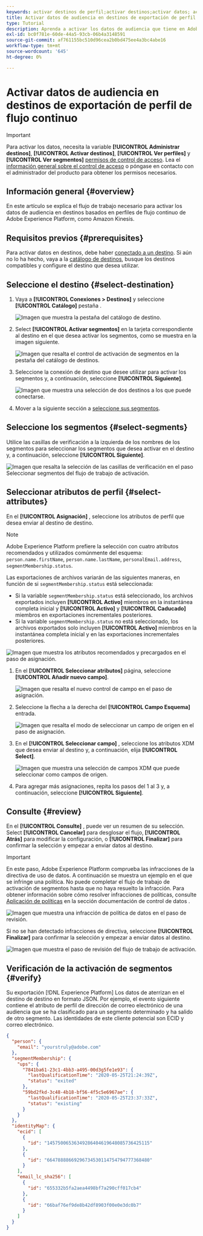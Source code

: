 ```yaml
---
keywords: activar destinos de perfil;activar destinos;activar datos; activar destinos de marketing por correo electrónico; activar destinos de almacenamiento en la nube
title: Activar datos de audiencia en destinos de exportación de perfil de flujo continuo
type: Tutorial
description: Aprenda a activar los datos de audiencia que tiene en Adobe Experience Platform enviando segmentos a destinos basados en perfiles de flujo continuo.
exl-id: bc0f781e-60de-44a5-93cb-06b4a3148591
source-git-commit: af761155bc510d96cea2b0bd475ee4a3bc4abe16
workflow-type: tm+mt
source-wordcount: '645'
ht-degree: 0%

---
```


# Activar datos de audiencia en destinos de exportación de perfil de flujo continuo

>[!IMPORTANT]
> 
>Para activar los datos, necesita la variable **[!UICONTROL Administrar destinos]**, **[!UICONTROL Activar destinos]**, **[!UICONTROL Ver perfiles]** y **[!UICONTROL Ver segmentos]** [permisos de control de acceso](/help/access-control/home.md#permissions). Lea el [información general sobre el control de acceso](/help/access-control/ui/overview.md) o póngase en contacto con el administrador del producto para obtener los permisos necesarios.

## Información general {#overview}

En este artículo se explica el flujo de trabajo necesario para activar los datos de audiencia en destinos basados en perfiles de flujo continuo de Adobe Experience Platform, como Amazon Kinesis.

## Requisitos previos {#prerequisites}

Para activar datos en destinos, debe haber [conectado a un destino](./connect-destination.md). Si aún no lo ha hecho, vaya a la [catálogo de destinos](../catalog/overview.md), busque los destinos compatibles y configure el destino que desea utilizar.

## Seleccione el destino {#select-destination}

1. Vaya a **[!UICONTROL Conexiones > Destinos]** y seleccione **[!UICONTROL Catálogo]** pestaña .

   ![Imagen que muestra la pestaña del catálogo de destino.](../assets/ui/activate-streaming-profile-destinations/catalog-tab.png)

1. Select **[!UICONTROL Activar segmentos]** en la tarjeta correspondiente al destino en el que desea activar los segmentos, como se muestra en la imagen siguiente.

   ![Imagen que resalta el control de activación de segmentos en la pestaña del catálogo de destinos.](../assets/ui/activate-streaming-profile-destinations/activate-segments-button.png)

1. Seleccione la conexión de destino que desee utilizar para activar los segmentos y, a continuación, seleccione **[!UICONTROL Siguiente]**.

   ![Imagen que muestra una selección de dos destinos a los que puede conectarse.](../assets/ui/activate-streaming-profile-destinations/select-destination.png)

1. Mover a la siguiente sección a [seleccione sus segmentos](#select-segments).

## Seleccione los segmentos {#select-segments}

Utilice las casillas de verificación a la izquierda de los nombres de los segmentos para seleccionar los segmentos que desea activar en el destino y, a continuación, seleccione **[!UICONTROL Siguiente]**.

![Imagen que resalta la selección de las casillas de verificación en el paso Seleccionar segmentos del flujo de trabajo de activación.](../assets/ui/activate-streaming-profile-destinations/select-segments.png)

## Seleccionar atributos de perfil {#select-attributes}

En el **[!UICONTROL Asignación]** , seleccione los atributos de perfil que desea enviar al destino de destino.

>[!NOTE]
>
> Adobe Experience Platform prefiere la selección con cuatro atributos recomendados y utilizados comúnmente del esquema: `person.name.firstName`, `person.name.lastName`, `personalEmail.address`, `segmentMembership.status`.

Las exportaciones de archivos variarán de las siguientes maneras, en función de si `segmentMembership.status` está seleccionada:
* Si la variable `segmentMembership.status` está seleccionado, los archivos exportados incluyen **[!UICONTROL Activo]** miembros en la instantánea completa inicial y **[!UICONTROL Activo]** y **[!UICONTROL Caducado]** miembros en exportaciones incrementales posteriores.
* Si la variable `segmentMembership.status` no está seleccionado, los archivos exportados solo incluyen **[!UICONTROL Activo]** miembros en la instantánea completa inicial y en las exportaciones incrementales posteriores.

![Imagen que muestra los atributos recomendados y precargados en el paso de asignación.](../assets/ui/activate-streaming-profile-destinations/attributes-default.png)

1. En el **[!UICONTROL Seleccionar atributos]** página, seleccione **[!UICONTROL Añadir nuevo campo]**.

   ![Imagen que resalta el nuevo control de campo en el paso de asignación.](../assets/ui/activate-streaming-profile-destinations/add-new-field.png)

1. Seleccione la flecha a la derecha del **[!UICONTROL Campo Esquema]** entrada.

   ![Imagen que resalta el modo de seleccionar un campo de origen en el paso de asignación.](../assets/ui/activate-streaming-profile-destinations/select-schema-field.png)

1. En el **[!UICONTROL Seleccionar campo]** , seleccione los atributos XDM que desea enviar al destino y, a continuación, elija **[!UICONTROL Select]**.

   ![Imagen que muestra una selección de campos XDM que puede seleccionar como campos de origen.](../assets/ui/activate-streaming-profile-destinations/target-field-page.png)


1. Para agregar más asignaciones, repita los pasos del 1 al 3 y, a continuación, seleccione **[!UICONTROL Siguiente]**.

## Consulte {#review}

En el **[!UICONTROL Consulte]** , puede ver un resumen de su selección. Select **[!UICONTROL Cancelar]** para desglosar el flujo, **[!UICONTROL Atrás]** para modificar la configuración, o **[!UICONTROL Finalizar]** para confirmar la selección y empezar a enviar datos al destino.

>[!IMPORTANT]
>
>En este paso, Adobe Experience Platform comprueba las infracciones de la directiva de uso de datos. A continuación se muestra un ejemplo en el que se infringe una política. No puede completar el flujo de trabajo de activación de segmentos hasta que no haya resuelto la infracción. Para obtener información sobre cómo resolver infracciones de políticas, consulte [Aplicación de políticas](../../rtcdp/privacy/data-governance-overview.md#enforcement) en la sección documentación de control de datos .

![Imagen que muestra una infracción de política de datos en el paso de revisión.](../assets/common/data-policy-violation.png)

Si no se han detectado infracciones de directiva, seleccione **[!UICONTROL Finalizar]** para confirmar la selección y empezar a enviar datos al destino.

![Imagen que muestra el paso de revisión del flujo de trabajo de activación.](../assets/ui/activate-streaming-profile-destinations/review.png)

## Verificación de la activación de segmentos {#verify}

Su exportación [!DNL Experience Platform] Los datos de aterrizan en el destino de destino en formato JSON. Por ejemplo, el evento siguiente contiene el atributo de perfil de dirección de correo electrónico de una audiencia que se ha clasificado para un segmento determinado y ha salido de otro segmento. Las identidades de este cliente potencial son ECID y correo electrónico.

```json
{
  "person": {
    "email": "yourstruly@adobe.com"
  },
  "segmentMembership": {
    "ups": {
      "7841ba61-23c1-4bb3-a495-00d3g5fe1e93": {
        "lastQualificationTime": "2020-05-25T21:24:39Z",
        "status": "exited"
      },
      "59bd2fkd-3c48-4b18-bf56-4f5c5e6967ae": {
        "lastQualificationTime": "2020-05-25T23:37:33Z",
        "status": "existing"
      }
    }
  },
  "identityMap": {
    "ecid": [
      {
        "id": "14575006536349286404619648085736425115"
      },
      {
        "id": "66478888669296734530114754794777368480"
      }
    ],
    "email_lc_sha256": [
      {
        "id": "655332b5fa2aea4498bf7a290cff017cb4"
      },
      {
        "id": "66baf76ef9de8b42df8903f00e0e3dc0b7"
      }
    ]
  }
}
```
